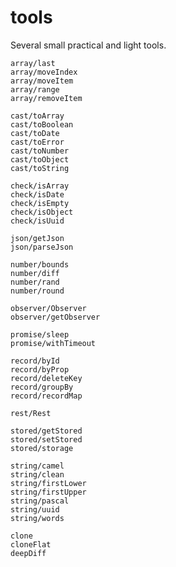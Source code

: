 # tools

Several small practical and light tools.

    array/last
    array/moveIndex
    array/moveItem
    array/range
    array/removeItem
    
    cast/toArray
    cast/toBoolean
    cast/toDate
    cast/toError
    cast/toNumber
    cast/toObject
    cast/toString
    
    check/isArray
    check/isDate
    check/isEmpty
    check/isObject
    check/isUuid
    
    json/getJson
    json/parseJson
    
    number/bounds
    number/diff
    number/rand
    number/round
    
    observer/Observer
    observer/getObserver
    
    promise/sleep
    promise/withTimeout
    
    record/byId
    record/byProp
    record/deleteKey
    record/groupBy
    record/recordMap
    
    rest/Rest
    
    stored/getStored
    stored/setStored
    stored/storage
    
    string/camel
    string/clean
    string/firstLower
    string/firstUpper
    string/pascal
    string/uuid
    string/words
    
    clone
    cloneFlat
    deepDiff
